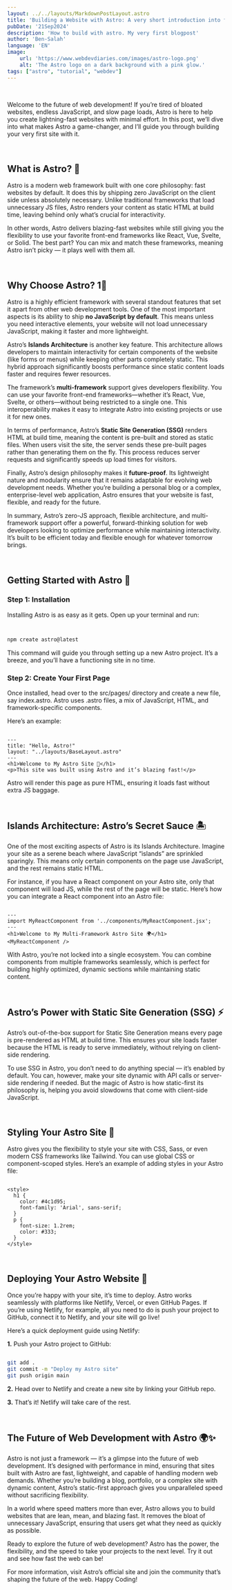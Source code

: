 ```yaml
---
layout: ../../layouts/MarkdownPostLayout.astro
title: 'Building a Website with Astro: A very short introduction into future Web Development'
pubDate: '21Sep2024'
description: 'How to build with astro. My very first blogpost'
author: 'Ben-Salah'
language: 'EN'
image:
    url: 'https://www.webdevdiaries.com/images/astro-logo.png'
    alt: 'The Astro logo on a dark background with a pink glow.'
tags: ["astro", "tutorial", "webdev"]
---
```

<br>

Welcome to the future of web development! If you’re tired of bloated websites, endless JavaScript, and slow page loads, Astro is here to help you create lightning-fast websites with minimal effort. In this post, we’ll dive into what makes Astro a game-changer, and I’ll guide you through building your very first site with it.

<br>

## What is Astro? 🤔

Astro is a modern web framework built with one core philosophy: fast websites by default. It does this by shipping zero JavaScript on the client side unless absolutely necessary. Unlike traditional frameworks that load unnecessary JS files, Astro renders your content as static HTML at build time, leaving behind only what’s crucial for interactivity.

In other words, Astro delivers blazing-fast websites while still giving you the flexibility to use your favorite front-end frameworks like React, Vue, Svelte, or Solid. The best part? You can mix and match these frameworks, meaning Astro isn’t picky — it plays well with them all.

<br>

## Why Choose Astro? 1🌟

Astro is a highly efficient framework with several standout features that set it apart from other web development tools. One of the most important aspects is its ability to ship **no JavaScript by default**. This means unless you need interactive elements, your website will not load unnecessary JavaScript, making it faster and more lightweight.

Astro’s **Islands Architecture** is another key feature. This architecture allows developers to maintain interactivity for certain components of the website (like forms or menus) while keeping other parts completely static. This hybrid approach significantly boosts performance since static content loads faster and requires fewer resources.

The framework’s **multi-framework** support gives developers flexibility. You can use your favorite front-end frameworks—whether it’s React, Vue, Svelte, or others—without being restricted to a single one. This interoperability makes it easy to integrate Astro into existing projects or use it for new ones.

In terms of performance, Astro’s **Static Site Generation (SSG)** renders HTML at build time, meaning the content is pre-built and stored as static files. When users visit the site, the server sends these pre-built pages rather than generating them on the fly. This process reduces server requests and significantly speeds up load times for visitors.

Finally, Astro’s design philosophy makes it **future-proof**. Its lightweight nature and modularity ensure that it remains adaptable for evolving web development needs. Whether you’re building a personal blog or a complex, enterprise-level web application, Astro ensures that your website is fast, flexible, and ready for the future.

In summary, Astro’s zero-JS approach, flexible architecture, and multi-framework support offer a powerful, forward-thinking solution for web developers looking to optimize performance while maintaining interactivity. It’s built to be efficient today and flexible enough for whatever tomorrow brings.

<br>

## Getting Started with Astro 🚀

### Step 1: Installation
Installing Astro is as easy as it gets. Open up your terminal and run:

```bash


npm create astro@latest


```

This command will guide you through setting up a new Astro project. It’s a breeze, and you’ll have a functioning site in no time.

### Step 2: Create Your First Page
Once installed, head over to the src/pages/ directory and create a new file, say index.astro. Astro uses .astro files, a mix of JavaScript, HTML, and framework-specific components.

Here’s an example:

```astro

---
title: "Hello, Astro!"
layout: "../layouts/BaseLayout.astro"
---
<h1>Welcome to My Astro Site 🌟</h1>
<p>This site was built using Astro and it’s blazing fast!</p>

```

Astro will render this page as pure HTML, ensuring it loads fast without extra JS baggage.

<br>

## Islands Architecture: Astro’s Secret Sauce 🏝️

One of the most exciting aspects of Astro is its Islands Architecture. Imagine your site as a serene beach where JavaScript “islands” are sprinkled sparingly. This means only certain components on the page use JavaScript, and the rest remains static HTML.

For instance, if you have a React component on your Astro site, only that component will load JS, while the rest of the page will be static. Here’s how you can integrate a React component into an Astro file:

```astro

---
import MyReactComponent from '../components/MyReactComponent.jsx';
---
<h1>Welcome to My Multi-Framework Astro Site 🌍</h1>
<MyReactComponent />

```

With Astro, you’re not locked into a single ecosystem. You can combine components from multiple frameworks seamlessly, which is perfect for building highly optimized, dynamic sections while maintaining static content.

<br>

## Astro’s Power with Static Site Generation (SSG) ⚡

Astro’s out-of-the-box support for Static Site Generation means every page is pre-rendered as HTML at build time. This ensures your site loads faster because the HTML is ready to serve immediately, without relying on client-side rendering.

To use SSG in Astro, you don’t need to do anything special — it’s enabled by default. You can, however, make your site dynamic with API calls or server-side rendering if needed. But the magic of Astro is how static-first its philosophy is, helping you avoid slowdowns that come with client-side JavaScript.

<br>

## Styling Your Astro Site 🎨

Astro gives you the flexibility to style your site with CSS, Sass, or even modern CSS frameworks like Tailwind. You can use global CSS or component-scoped styles. Here’s an example of adding styles in your Astro file:

```astro

<style>
  h1 {
    color: #4c1d95;
    font-family: 'Arial', sans-serif;
  }
  p {
    font-size: 1.2rem;
    color: #333;
  }
</style>

```

<br>

## Deploying Your Astro Website 🛫

Once you’re happy with your site, it’s time to deploy. Astro works seamlessly with platforms like Netlify, Vercel, or even GitHub Pages. If you’re using Netlify, for example, all you need to do is push your project to GitHub, connect it to Netlify, and your site will go live!

Here’s a quick deployment guide using Netlify:


**1.** Push your Astro project to GitHub:


```bash

git add .
git commit -m "Deploy my Astro site"
git push origin main

```

**2.** Head over to Netlify and create a new site by linking your GitHub repo.

**3.** That’s it! Netlify will take care of the rest.

<br>

## The Future of Web Development with Astro 🌍✨

Astro is not just a framework — it’s a glimpse into the future of web development. It’s designed with performance in mind, ensuring that sites built with Astro are fast, lightweight, and capable of handling modern web demands. Whether you’re building a blog, portfolio, or a complex site with dynamic content, Astro’s static-first approach gives you unparalleled speed without sacrificing flexibility.

In a world where speed matters more than ever, Astro allows you to build websites that are lean, mean, and blazing fast. It removes the bloat of unnecessary JavaScript, ensuring that users get what they need as quickly as possible.

Ready to explore the future of web development? Astro has the power, the flexibility, and the speed to take your projects to the next level. Try it out and see how fast the web can be!

For more information, visit <a href="https://astro.build/" target="_blank" rel="noopener noreferrer" style="text-decoration: none;" onmouseover="this.style.color='#ff9776'" onmouseout="this.style.color=''">
  Astro’s official site
</a> and join the community that’s shaping the future of the web. 
Happy Coding!